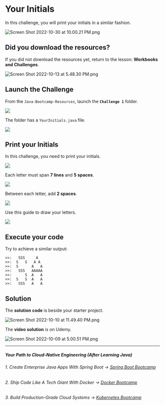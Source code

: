 # Your Initials

In this challenge, you will print your initials in a similar fashion.

![Screen Shot 2022-10-30 at 10.00.21 PM.png](https://firebasestorage.googleapis.com/v0/b/learnthepart-75aed.appspot.com/o/images%2Fac8568e6-e195-45e8-bc3d-d7de80c1caa8?alt=media&token=1775a65e-7d07-4109-b19e-f9e629e06125)

## Did you download the resources?

If you did not download the resources yet, return to the lesson: **Workbooks and Challenges**.

![Screen Shot 2022-10-13 at 5.48.30 PM.png](https://firebasestorage.googleapis.com/v0/b/learnthepart-75aed.appspot.com/o/images%2Ff7cf2384-5c13-44e4-8164-5e529ae08bef?alt=media&token=3e173832-8043-4e0d-beed-66ec495db268)

## Launch the Challenge

From the `Java-Bootcamp-Resources`, launch the **`Challenge 1`** folder.

![](https://firebasestorage.googleapis.com/v0/b/learnthepart-75aed.appspot.com/o/images%2F98e1a420-e622-47a8-adc6-527e137a0b22?alt=media&token=a4c44459-27ef-46ff-b9b8-e744e63e4278)

The folder has a `YourInitials.java` file.

![](https://firebasestorage.googleapis.com/v0/b/learnthepart-75aed.appspot.com/o/images%2F299483f4-cc79-462c-8acd-23825f4fd4c5?alt=media&token=575015fe-6382-401f-8c07-6cbe4375fe64)

## Print your Initials

In this challenge, you need to print your initials.

![](https://firebasestorage.googleapis.com/v0/b/learnthepart-75aed.appspot.com/o/images%2Fac08a87f-7331-47f2-b194-d9428cd0f5a9?alt=media&token=3aefbf3e-cf76-4a86-b414-17d4c3fb13c0)

Each letter must span **7 lines** and **5 spaces**.

![](https://firebasestorage.googleapis.com/v0/b/learnthepart-75aed.appspot.com/o/images%2F36b8823b-51b5-448b-a24b-694022fe6057?alt=media&token=93b6a093-6399-4957-8b65-78639c9b51a4)

Between each letter, add **2 spaces**.

![](https://firebasestorage.googleapis.com/v0/b/learnthepart-75aed.appspot.com/o/images%2Fe9e4896f-7d31-46ac-b23a-69bd7d22a2c6?alt=media&token=b216725a-6d58-446a-aa34-64735d7becf9)

Use this guide to draw your letters.

![](https://firebasestorage.googleapis.com/v0/b/learnthepart-75aed.appspot.com/o/images%2F2d5369ea-dfb5-4425-841c-eb220d58d627?alt=media&token=e98528f2-30d7-48c6-9cd8-0fe4656de399)

## Execute your code
Try to achieve a similar output:
```
>>:   SSS     A  
>>:  S   S   A A 
>>:  S      A   A
>>:   SSS   AAAAA
>>:      S  A   A
>>:  S   S  A   A
>>:   SSS   A   A
```

## Solution

The **solution code** is beside your starter project.

![Screen Shot 2022-10-10 at 11.49.40 PM.png](https://firebasestorage.googleapis.com/v0/b/learnthepart-75aed.appspot.com/o/images%2F751918ba-4b63-4969-a02c-7338f981a422?alt=media&token=3f1b418f-98b5-4c8f-a41f-9305a0adeae7)

The **video solution** is on Udemy.

![Screen Shot 2022-10-09 at 5.00.51 PM.png](https://firebasestorage.googleapis.com/v0/b/learnthepart-75aed.appspot.com/o/images%2F378e76e6-6330-4420-99e4-8f915ec8f4d0?alt=media&token=f81a5bfa-0604-4530-b6a3-c8c4bab07d9f)

-------
##### Your Path to Cloud-Native Engineering (After Learning Java)
###### 1. Create Enterprise Java Apps With Spring Boot → [Spring Boot Bootcamp](https://www.udemy.com/course/the-complete-spring-boot-development-bootcamp/?couponCode=SPRING_BOOTCAMP)
###### 2. Ship Code Like A Tech Giant With Docker → [Docker Bootcamp](https://www.udemy.com/course/docker-bootcamp-conquer-docker-with-real-world-projects/?couponCode=DOCKER_BOOTCAMP)
###### 3. Build Production-Grade Cloud Systems → [Kubernetes Bootcamp](https://kubernetestraining.io/)